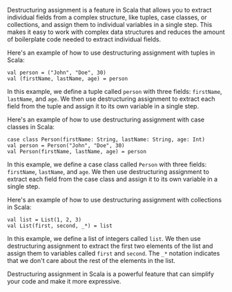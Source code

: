 Destructuring assignment is a feature in Scala that allows you to extract individual fields from a complex structure, like tuples, case classes, or collections, and assign them to individual variables in a single step. This makes it easy to work with complex data structures and reduces the amount of boilerplate code needed to extract individual fields.

Here's an example of how to use destructuring assignment with tuples in Scala:

```
val person = ("John", "Doe", 30)
val (firstName, lastName, age) = person
```

In this example, we define a tuple called `person` with three fields: `firstName`, `lastName`, and `age`. We then use destructuring assignment to extract each field from the tuple and assign it to its own variable in a single step.

Here's an example of how to use destructuring assignment with case classes in Scala:

```
case class Person(firstName: String, lastName: String, age: Int)
val person = Person("John", "Doe", 30)
val Person(firstName, lastName, age) = person
```

In this example, we define a case class called `Person` with three fields: `firstName`, `lastName`, and `age`. We then use destructuring assignment to extract each field from the case class and assign it to its own variable in a single step.

Here's an example of how to use destructuring assignment with collections in Scala:

```
val list = List(1, 2, 3)
val List(first, second, _*) = list
```

In this example, we define a list of integers called `list`. We then use destructuring assignment to extract the first two elements of the list and assign them to variables called `first` and `second`. The `_*` notation indicates that we don't care about the rest of the elements in the list.

Destructuring assignment in Scala is a powerful feature that can simplify your code and make it more expressive.